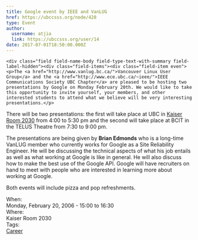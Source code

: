 ```yaml
---
title: Google event by IEEE and VanLUG 
href: https://ubccsss.org/node/420
type: Event
author:
  username: atjia
  link: https://ubccsss.org/user/14
date: 2017-07-01T18:50:00.000Z
---
```



    <div class="field field-name-body field-type-text-with-summary field-label-hidden"><div class="field-items"><div class="field-item even"><p>The <a href="http://www.vanlug.bc.ca/">Vancouver Linux User Group</a> and the <a href="http://www.ece.ubc.ca/~ieee/">IEEE Communications Society UBC Chapter</a> are pleased to be hosting two presentations by Google on Monday February 20th. We would like to take this opportunity to invite yourself, your members, and other interested students to attend what we believe will be very interesting presentations.</p>
<p>There will be two presentations: the first will take place at UBC in <a href="http://www.maps.ubc.ca/PROD/index_detail.php?show=y,n,n,n,n,y&amp;bldg2Search=n&amp;locat1=313">Kaiser Room 2030</a> from 4:00 to 5:30 pm and the second will take place at BCIT in the TELUS Theatre from 7:30 to 9:00 pm.</p>
<p>The presentations are being given by <strong>Brian Edmonds</strong> who is a long-time VanLUG member who currently works for Google as a Site Reliability Engineer. He will be discussing the technical aspects of what his job entails as well as what working at Google is like in general. He will also discuss how to make the best use of the Google API. Google will have recruiters on hand to meet with people who are interested in learning more about working at Google.</p>
<p>Both events will include pizza and pop refreshments.</p>
<!--break--></div></div></div><div class="field field-name-field-dates field-type-datetime field-label-above"><div class="field-label">When:&#xA0;</div><div class="field-items"><div class="field-item even"><span class="date-display-single">Monday, February 20, 2006 - <span class="date-display-range"><span class="date-display-start">15:00</span> to <span class="date-display-end">16:30</span></span></span></div></div></div><div class="field field-name-field-location field-type-text field-label-above"><div class="field-label">Where:&#xA0;</div><div class="field-items"><div class="field-item even">Kaiser Room 2030</div></div></div>    <footer>
    <div class="field field-name-field-tags field-type-taxonomy-term-reference field-label-above"><div class="field-label">Tags:&#xA0;</div><div class="field-items"><div class="field-item even"><a href="/career">Career</a></div></div></div>      </footer>
    